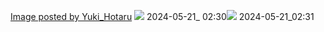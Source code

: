[Image posted by Yuki\_Hotaru](https://civitai.com/images/7302052) ![](https://image.civitai.com/xG1nkqKTMzGDvpLrqFT7WA/dd11fd62-e96c-49fa-8517-1920f9572b98/width=768/242.jpeg)
2024-05-21_ 02:30![](https://image.civitai.com/xG1nkqKTMzGDvpLrqFT7WA/9793bcb9-e092-4505-9c46-24b5ca573147/width=2049/c0d2675c5321e35531cdad068ab974be0b2ee7544738e97d73d0f76acdbb3c45.jpeg)
2024-05-21_02:31